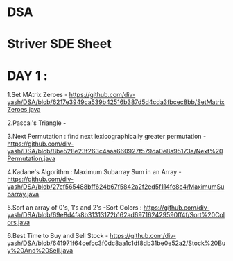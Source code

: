 # DSA
# Striver SDE Sheet
# DAY 1  :

1.Set MAtrix Zeroes - https://github.com/div-yash/DSA/blob/6217e3949ca539b42516b387d5d4cda3fbcec8bb/SetMatrixZeroes.java

2.Pascal's Triangle -

3.Next Permutation : find next lexicographically greater permutation - https://github.com/div-yash/DSA/blob/8be528e23f263c4aaa660927f579da0e8a95173a/Next%20Permutation.java

4.Kadane's Algorithm : Maximum Subarray Sum in an Array - https://github.com/div-yash/DSA/blob/27cf565488bff624b67f5842a2f2ed5f114fe8c4/MaximumSubarray.java

5.Sort an array of 0's, 1's and 2's -Sort Colors : https://github.com/div-yash/DSA/blob/69e8d4fa8b31313172b162ad697162429590ff4f/Sort%20Colors.java

6.Best Time to Buy and Sell Stock - https://github.com/div-yash/DSA/blob/641971f64cefcc3f0dc8aa1c1df8db31be0e52a2/Stock%20Buy%20And%20Sell.java


